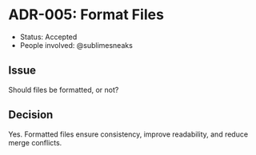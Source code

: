 # ADR-005: Format Files

- Status: Accepted
- People involved: @sublimesneaks

## Issue

Should files be formatted, or not?

## Decision

Yes. Formatted files ensure consistency, improve readability, and reduce merge conflicts.
